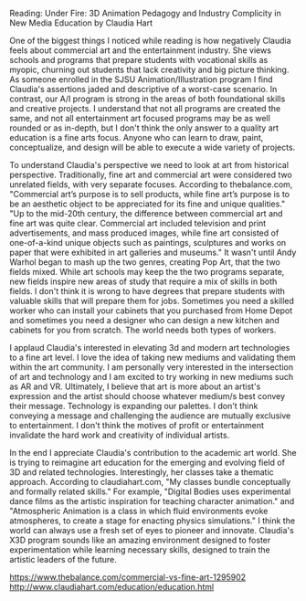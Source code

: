 Reading: Under Fire: 3D Animation Pedagogy and Industry Complicity in New Media Education by Claudia Hart

One of the biggest things I noticed while reading is how negatively Claudia feels about commercial art and the entertainment industry. She views schools and programs that prepare students with vocational skills as myopic, churning out students that lack creativity and big picture thinking. As someone enrolled in the SJSU Animation/Illustration program I find Claudia's assertions jaded and descriptive of a worst-case scenario. In contrast, our A/I program is strong in the areas of both foundational skills and creative projects. I understand that not all programs are created the same, and not all entertainment art focused programs may be as well rounded or as in-depth, but I don't think the only answer to a quality art education is a fine arts focus. Anyone who can learn to draw, paint, conceptualize, and design will be able to execute a wide variety of projects. 

To understand Claudia's perspective we need to look at art from historical perspective. Traditionally, fine art and commercial art were considered two unrelated fields, with very separate focuses. According to thebalance.com, "Commercial art’s purpose is to sell products, while fine art’s purpose is to be an aesthetic object to be appreciated for its fine and unique qualities." "Up to the mid-20th century, the difference between commercial art and fine art was quite clear. Commercial art included television and print advertisements, and mass produced images, while fine art consisted of one-of-a-kind unique objects such as paintings, sculptures and works on paper that were exhibited in art galleries and museums." It wasn't until Andy Warhol began to mash up the two genres, creating Pop Art, that the two fields mixed. While art schools may keep the the two programs separate, new fields inspire new areas of study that require a mix of skills in both fields. I don't think it is wrong to have degrees that prepare students with valuable skills that will prepare them for jobs. Sometimes you need a skilled worker who can install your cabinets that you purchased from Home Depot and sometimes you need a designer who can design a new kitchen and cabinets for you from scratch. The world needs both types of workers. 

I applaud Claudia's interested in elevating 3d and modern art technologies to a fine art level. I love the idea of taking new mediums and validating them within the art community. I am personally very interested in the intersection of art and technology and I am excited to try working in new mediums such as AR and VR. Ultimately, I believe that art is more about an artist's expression and the artist should choose whatever medium/s best convey their message. Technology is expanding our palettes. I don't think conveying a message and challenging the audience are mutually exclusive to entertainment. I don't think the motives of profit or entertainment invalidate the hard work and creativity of individual artists.

In the end I appreciate Claudia's contribution to the academic art world. She is trying to reimagine art education for the emerging and evolving field of 3D and related technologies. Interestingly, her classes take a thematic approach. According to claudiahart.com, "My classes bundle conceptually and formally related skills." For example, "Digital Bodies uses experimental dance films as the artistic inspiration for teaching character animation." and "Atmospheric Animation is a class in which fluid environments evoke atmospheres, to create a stage for enacting physics simulations." I think the world can always use a fresh set of eyes to pioneer and innovate. Claudia's X3D program sounds like an amazing environment designed to foster experimentation while learning necessary skills, designed to train the artistic leaders of the future. 

https://www.thebalance.com/commercial-vs-fine-art-1295902
http://www.claudiahart.com/education/education.html

